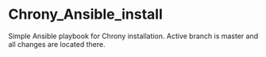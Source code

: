 # Chrony_Ansible_install
Simple Ansible playbook for Chrony installation.
Active branch is master and all changes are located there.
